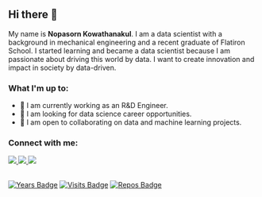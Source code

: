 ## Hi there 👋

My name is **Nopasorn Kowathanakul**. I am a data scientist with a background in mechanical engineering and a recent graduate of Flatiron School. I started learning and became a data scientist because I am passionate about driving this world by data. I want to create innovation and impact in society by data-driven.

### What I'm up to:

- 🔭 I am currently working as an R&D Engineer.
- 👀 I am looking for data science career opportunities.
- 👯 I am open to collaborating on data and machine learning projects.

### Connect with me:

<a href="https://knotmirai.com/en/" rel="nofollow">
  <img src= "https://img.shields.io/badge/website-000000?style=for-the-badge&logo=About.me&logoColor=white" />
</a>
<a href="mailto:k.nopasorn@gmail" rel="nofollow">
  <img src= "https://img.shields.io/badge/Gmail-D14836?style=for-the-badge&logo=gmail&logoColor=white" />
</a>
<a href= "https://www.linkedin.com/in/nopasorn-kowathanakul/" rel="nofollow">
  <img src= "https://img.shields.io/badge/LinkedIn-0077B5?style=for-the-badge&logo=linkedin&logoColor=white" />
</a>

\
[![Years Badge](https://badges.pufler.dev/years/knotmirai)](https://badges.pufler.dev)
[![Visits Badge](https://badges.pufler.dev/visits/knotmirai/knotmirai)](https://badges.pufler.dev)
[![Repos Badge](https://badges.pufler.dev/repos/knotmirai)](https://badges.pufler.dev)
